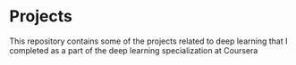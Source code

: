 # Projects
This repository contains some of the projects related to deep learning that I completed as a part of the deep learning specialization at Coursera
